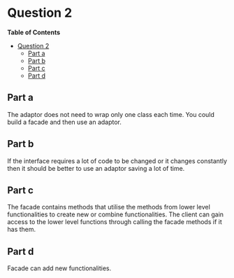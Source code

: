 # Question 2
  <!-- markdown-toc start - Don't edit this section. Run M-x markdown-toc-refresh-toc -->
**Table of Contents**

- [Question 2](#question-2)
    - [Part a](#part-a)
    - [Part b](#part-b)
    - [Part c](#part-c)
    - [Part d](#part-d)

<!-- markdown-toc end -->

## Part a

The adaptor does not need to wrap only one class each time. You could build a facade and then use an adaptor.

## Part b
If the interface requires a lot of code to be changed or it changes constantly then it should be better to use an adaptor saving a lot of time.

## Part c
The facade contains methods that utilise the methods from lower level functionalities to create new or combine functionalities. The client can gain access to the lower level functions through calling the facade methods if it has them.

## Part d
Facade can add new functionalities. 

